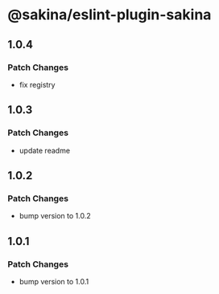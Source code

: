 # @sakina/eslint-plugin-sakina

## 1.0.4

### Patch Changes

- fix registry

## 1.0.3

### Patch Changes

- update readme

## 1.0.2

### Patch Changes

- bump version to 1.0.2

## 1.0.1

### Patch Changes

- bump version to 1.0.1
